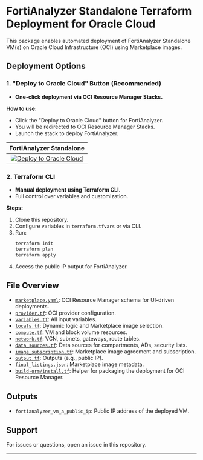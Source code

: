 # FortiAnalyzer Standalone Terraform Deployment for Oracle Cloud

This package enables automated deployment of FortiAnalyzer Standalone VM(s) on Oracle Cloud Infrastructure (OCI) using Marketplace images.

## Deployment Options

### 1. "Deploy to Oracle Cloud" Button (Recommended)

- **One-click deployment via OCI Resource Manager Stacks.**

**How to use:**
- Click the "Deploy to Oracle Cloud" button for FortiAnalyzer.
- You will be redirected to OCI Resource Manager Stacks.
- Launch the stack to deploy FortiAnalyzer.

|FortiAnalyzer Standalone|
|:-:|
|[![Deploy to Oracle Cloud](https://oci-resourcemanager-plugin.plugins.oci.oraclecloud.com/latest/deploy-to-oracle-cloud.svg)](https://cloud.oracle.com/resourcemanager/stacks/create?zipUrl=https://github.com/40net-cloud/fortinet-oci-solutions/releases/download/fazstandalone/FortiAnalyzer_Standalone_Terraform.zip)|

### 2. Terraform CLI

- **Manual deployment using Terraform CLI.**
- Full control over variables and customization.

**Steps:**
1. Clone this repository.
2. Configure variables in `terraform.tfvars` or via CLI.
3. Run:
   ```sh
   terraform init
   terraform plan
   terraform apply
   ```
4. Access the public IP output for FortiAnalyzer.

## File Overview

- [`marketplace.yaml`](/FortiAnalyzer/terraform/marketplace.yaml): OCI Resource Manager schema for UI-driven deployments.
- [`provider.tf`](/FortiAnalyzer/terraform/provider.tf): OCI provider configuration.
- [`variables.tf`](/FortiAnalyzer/terraform/variables.tf): All input variables.
- [`locals.tf`](/FortiAnalyzer/terraform/locals.tf): Dynamic logic and Marketplace image selection.
- [`compute.tf`](/FortiAnalyzer/terraform/compute.tf): VM and block volume resources.
- [`network.tf`](/FortiAnalyzer/terraform/network.tf): VCN, subnets, gateways, route tables.
- [`data_sources.tf`](/FortiAnalyzer/terraform/data_sources.tf): Data sources for compartments, ADs, security lists.
- [`image_subscription.tf`](/FortiAnalyzer/terraform/image_subscription.tf): Marketplace image agreement and subscription.
- [`output.tf`](/FortiAnalyzer/terraform/output.tf): Outputs (e.g., public IP).
- [`final_listings.json`](/FortiAnalyzer/terraform/final_listings.json): Marketplace image metadata.
- [`build-orm/install.tf`](/FortiAnalyzer/terraform/build-orm/install.tf): Helper for packaging the deployment for OCI Resource Manager.

## Outputs

- `fortianalyzer_vm_a_public_ip`: Public IP address of the deployed VM.

## Support

For issues or questions, open an issue in this repository.

---
